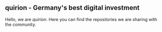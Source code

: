 ## quirion - Germany's best digital investment

Hello, we are _quirion_. Here you can find the repositories we are sharing with the community.


